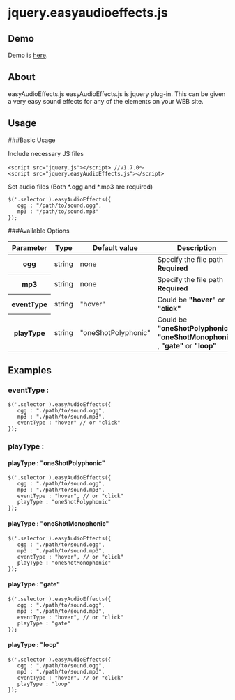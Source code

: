 # jquery.easyaudioeffects.js

## Demo

Demo is <a href="http://rm-labo.github.io/easyaudioeffects/" target="_blank">here</a>.

## About

easyAudioEffects.js easyAudioEffects.js is jquery plug-in. This can be given a very easy sound effects for any of the elements on your WEB site.

## Usage

###Basic Usage

Include necessary JS files

    <script src="jquery.js"></script> //v1.7.0〜
    <script src="jquery.easyAudioEffects.js"></script>

Set audio files (Both *.ogg and *.mp3 are required)

    $('.selector').easyAudioEffects({
       ogg : "/path/to/sound.ogg",
       mp3 : "/path/to/sound.mp3"
    });

###Available Options


<table>
   <thead>
      <tr>
         <th>Parameter</th>
         <th>Type</th>
         <th>Default value</th>
         <th>Description</th>
      </tr>
   </thead>
   <tbody>
      <tr>
         <th>ogg</th>
         <td>string</td>
         <td><span>none</span></td>
         <td>
            Specify the file path <strong>Required</strong>
         </td>
      </tr>
      <tr>
         <th>mp3</th>
         <td>string</td>
         <td><span>none</span></td>
         <td>
            Specify the file path <strong>Required</strong>
         </td>
      </tr>
      <tr>
         <th>eventType</th>
         <td>string</td>
         <td>"hover"</td>
         <td>
            Could be
            <strong>"hover"</strong>
            or
            <strong>"click"</strong>
         </td>
      </tr>
      <tr>
         <th>playType</th>
         <td>string</td>
         <td>"oneShotPolyphonic"</td>
         <td>
            Could be
            <strong>"oneShotPolyphonic"</strong> ,
            <strong>"oneShotMonophonic"</strong> ,
            <strong>"gate"</strong>
            or
            <strong>"loop"</strong>
         </td>
      </tr>
   </tbody>
</table>


## Examples

### eventType :

    $('.selector').easyAudioEffects({
       ogg : "./path/to/sound.ogg",
       mp3 : "./path/to/sound.mp3",
       eventType : "hover" // or "click"
    });

### playType :

#### playType : "oneShotPolyphonic"

    $('.selector').easyAudioEffects({
       ogg : "./path/to/sound.ogg",
       mp3 : "./path/to/sound.mp3",
       eventType : "hover", // or "click"
       playType : "oneShotPolyphonic"
    });

#### playType : "oneShotMonophonic"

    $('.selector').easyAudioEffects({
       ogg : "./path/to/sound.ogg",
       mp3 : "./path/to/sound.mp3",
       eventType : "hover", // or "click"
       playType : "oneShotMonophonic"
    });

#### playType : "gate"

    $('.selector').easyAudioEffects({
       ogg : "./path/to/sound.ogg",
       mp3 : "./path/to/sound.mp3",
       eventType : "hover", // or "click"
       playType : "gate"
    });

#### playType : "loop"

    $('.selector').easyAudioEffects({
       ogg : "./path/to/sound.ogg",
       mp3 : "./path/to/sound.mp3",
       eventType : "hover", // or "click"
       playType : "loop"
    });

